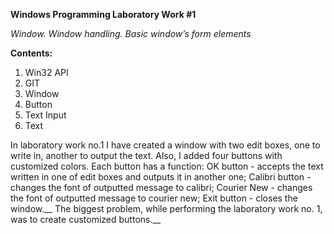 **Windows Programming Laboratory Work #1**


*Window. Window handling. Basic window’s form elements*

**Contents:**

1. Win32 API
2. GIT
3. Window
4. Button
5. Text Input
6. Text

In laboratory work no.1 I have created a window with two edit boxes, one to write in, another to output the text. Also, I added four buttons with customized colors. Each button has a function: OK button - accepts the text written in one of edit boxes and outputs it in another one; Calibri button - changes the font of outputted message to calibri; Courier New - changes the font of outputted message to courier new; Exit button - closes the window.__
The biggest problem, while performing the laboratory work no. 1, was to create customized buttons.__
